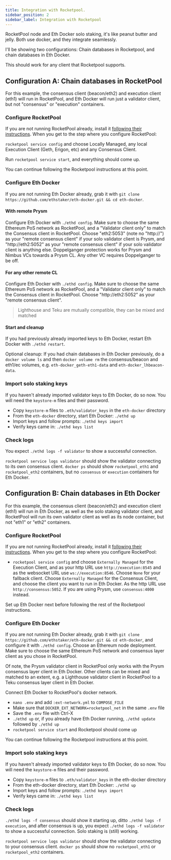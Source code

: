 ```yaml
---
title: Integration with Rocketpool.
sidebar_position: 2
sidebar_label: Integration with Rocketpool
---
```


RocketPool node and Eth Docker solo staking, it's like peanut butter and jelly. Both use docker, and they integrate seamlessly.

I'll be showing two configurations: Chain databases in Rocketpool, and chain databases in Eth Docker.

This should work for any client that Rocketpool supports.

## Configuration A: Chain databases in RocketPool

For this example, the consensus client (beacon/eth2) and execution client (eth1) will run in RocketPool, and Eth Docker will run just a validator client, but not "consensus" or "execution" containers.

### Configure RocketPool

If you are not running RocketPool already, install it [following their instructions](https://docs.rocketpool.net/guides/node/docker.html). When you get to the step where you configure RocketPool:

`rocketpool service config` and choose Locally Managed, any local Execution Client (Geth, Erigon, etc) and any Consensus Client.

Run `rocketpool service start`, and everything should come up. 

You can continue following the Rocketpool instructions at this point.

### Configure Eth Docker

If you are not running Eth Docker already, grab it with `git clone https://github.com/ethstaker/eth-docker.git && cd eth-docker`.

#### With remote Prysm

Configure Eth Docker with `./ethd config`. Make sure to choose the same Ethereum PoS network as RocketPool, and a "Validator client only" to match the Consensus client in RocketPool. Choose "eth2:5053" (note no "http://") as your "remote consensus client" if your solo validator client is Prysm, and "http://eth2:5052" as your "remote consensus client" if your solo validator client is anything else. Doppelganger protection works for Prysm and Nimbus VCs towards a Prysm CL. Any other VC requires Doppelganger to be off.

#### For any other remote CL

Configure Eth Docker with `./ethd config`. Make sure to choose the same Ethereum PoS network as RocketPool, and a "Validator client only" to match the Consensus client in RocketPool. Choose "http://eth2:5052" as your "remote consensus client".

> Lighthouse and Teku are mutually compatible, they can be mixed and matched

#### Start and cleanup

If you had previously already imported keys to Eth Docker, restart Eth Docker with `./ethd restart`.

Optional cleanup: If you had chain databases in Eth Docker previously, do a `docker volume ls` and then `docker volume rm` the consensus/beacon and eth1/ec volumes, e.g. `eth-docker_geth-eth1-data` and `eth-docker_lhbeacon-data`.

### Import solo staking keys

If you haven't already imported validator keys to Eth Docker, do so now. You will need the `keystore-m` files and their
password.

- Copy `keystore-m` files to `.eth/validator_keys` in the `eth-docker` directory
- From the `eth-docker` directory, start Eth Docker: `./ethd up`
- Import keys and follow prompts: `./ethd keys import`
- Verify keys came in: `./ethd keys list`

### Check logs

You expect `./ethd logs -f validator` to show a successful connection. 

`rocketpool service logs validator` should show the validator connecting to its own consensus client.
`docker ps` should show `rocketpool_eth1` and `rocketpool_eth2` containers, but no `consensus` or `execution` containers for Eth Docker.

## Configuration B: Chain databases in Eth Docker

For this example, the consensus client (beacon/eth2) and execution client (eth1) will run in Eth Docker, as well as the solo staking validator client, and RocketPool will run its own validator client as well as its node container, but not "eth1" or "eth2" containers.

### Configure RocketPool

If you are not running RocketPool already, install it [following their instructions](https://docs.rocketpool.net/guides/node/docker.html). When you get to the step where you configure RocketPool:

- `rocketpool service config` and choose `Externally Managed` for the Execution Client, and as your http URL use `http://execution:8545` and as the websocket URL use `ws://execution:8546`. Choose `None` for your fallback client. Choose `Externally Managed` for the Consensus Client, and choose the client you want to run in Eth Docker. As the http URL use `http://consensus:5052`. If you are using Prysm, use `consensus:4000` instead.

Set up Eth Docker next before following the rest of the Rocketpool instructions.

### Configure Eth Docker

If you are not running Eth Docker already, grab it with `git clone https://github.com/ethstaker/eth-docker.git && cd eth-docker`, and configure it with `./ethd config`. Choose an Ethereum node deployment. Make sure to choose the same Ethereum PoS network and consensus layer client as you chose in RocketPool.

Of note, the Prysm validator client in RocketPool only works with the Prysm consensus layer client in Eth Docker. Other clients can be mixed and matched to an extent, e.g. a Lighthouse validator client in RocketPool to a Teku consensus layer client in Eth Docker.

Connect Eth Docker to RocketPool's docker network.

- `nano .env` and add `:ext-network.yml` to `COMPOSE_FILE`
- Make sure that `DOCKER_EXT_NETWORK=rocketpool_net` in the same `.env` file
- Save the `.env` file with Ctrl-X
- `./ethd up` or, if you already have Eth Docker running, `./ethd update` followed by `./ethd up`
- `rocketpool service start` and Rocketpool should come up

You can continue following the Rocketpool instructions at this point.

### Import solo staking keys

If you haven't already imported validator keys to Eth Docker, do so now. You will need the `keystore-m` files and their
password.

- Copy `keystore-m` files to `.eth/validator_keys` in the eth-docker directory
- From the eth-docker directory, start Eth Docker: `./ethd up`
- Import keys and follow prompts: `./ethd keys import`
- Verify keys came in: `./ethd keys list`

### Check logs

`./ethd logs -f consensus` should show it starting up, ditto `./ethd logs -f execution`, and after consensus is up, you expect
`./ethd logs -f validator` to show a successful connection. Solo staking is (still) working.

`rocketpool service logs validator` should show the validator connecting to your consensus client.
`docker ps` should show no `rocketpool_eth1` or `rocketpool_eth2` containers.
